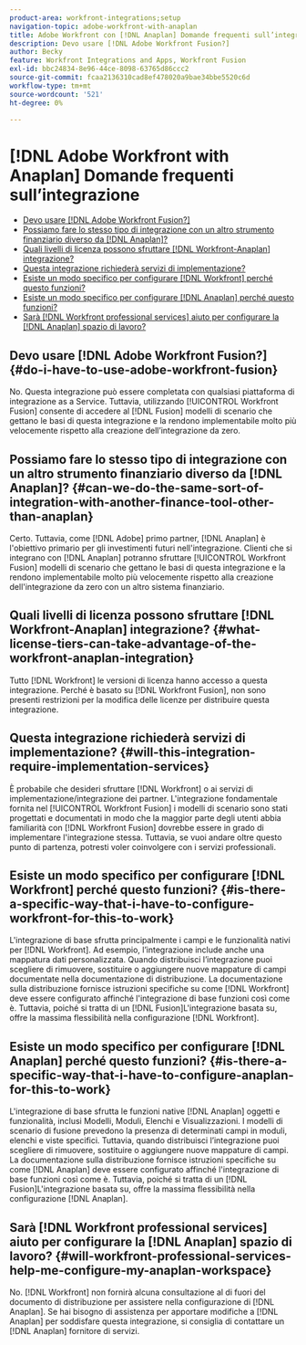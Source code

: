 ```yaml
---
product-area: workfront-integrations;setup
navigation-topic: adobe-workfront-with-anaplan
title: Adobe Workfront con [!DNL Anaplan] Domande frequenti sull’integrazione
description: Devo usare [!DNL Adobe Workfront Fusion?]
author: Becky
feature: Workfront Integrations and Apps, Workfront Fusion
exl-id: bbc24834-8e96-44ce-8098-63765d86ccc2
source-git-commit: fcaa2136310cad8ef478020a9bae34bbe5520c6d
workflow-type: tm+mt
source-wordcount: '521'
ht-degree: 0%

---
```


# [!DNL Adobe Workfront with Anaplan] Domande frequenti sull’integrazione

* [Devo usare [!DNL Adobe Workfront Fusion?]](#do-i-have-to-use-adobe-workfront-fusion)
* [Possiamo fare lo stesso tipo di integrazione con un altro strumento finanziario diverso da [!DNL Anaplan]?](#can-we-do-the-same-sort-of-integration-with-another-finance-tool-other-than-anaplan)
* [Quali livelli di licenza possono sfruttare [!DNL Workfront-Anaplan] integrazione?](#what-license-tiers-can-take-advantage-of-the-workfront-anaplan-integration)
* [Questa integrazione richiederà servizi di implementazione?](#will-this-integration-require-implementation-services)
* [Esiste un modo specifico per configurare [!DNL Workfront] perché questo funzioni?](#is-there-a-specific-way-that-i-have-to-configure-workfront-for-this-to-work)
* [Esiste un modo specifico per configurare [!DNL Anaplan] perché questo funzioni?](#is-there-a-specific-way-that-i-have-to-configure-anaplan-for-this-to-work)
* [Sarà [!DNL Workfront professional services] aiuto per configurare la [!DNL Anaplan] spazio di lavoro?](#will-workfront-professional-services-help-me-configure-my-anaplan-workspace)

## Devo usare [!DNL Adobe Workfront Fusion?] {#do-i-have-to-use-adobe-workfront-fusion}

No. Questa integrazione può essere completata con qualsiasi piattaforma di integrazione as a Service. Tuttavia, utilizzando [!UICONTROL Workfront Fusion] consente di accedere al [!DNL Fusion] modelli di scenario che gettano le basi di questa integrazione e la rendono implementabile molto più velocemente rispetto alla creazione dell’integrazione da zero.

## Possiamo fare lo stesso tipo di integrazione con un altro strumento finanziario diverso da [!DNL Anaplan]? {#can-we-do-the-same-sort-of-integration-with-another-finance-tool-other-than-anaplan}

Certo. Tuttavia, come [!DNL Adobe] primo partner, [!DNL Anaplan] è l&#39;obiettivo primario per gli investimenti futuri nell&#39;integrazione. Clienti che si integrano con [!DNL Anaplan] potranno sfruttare [!UICONTROL Workfront Fusion] modelli di scenario che gettano le basi di questa integrazione e la rendono implementabile molto più velocemente rispetto alla creazione dell&#39;integrazione da zero con un altro sistema finanziario.

## Quali livelli di licenza possono sfruttare [!DNL Workfront-Anaplan] integrazione? {#what-license-tiers-can-take-advantage-of-the-workfront-anaplan-integration}

Tutto [!DNL Workfront] le versioni di licenza hanno accesso a questa integrazione. Perché è basato su [!DNL Workfront Fusion], non sono presenti restrizioni per la modifica delle licenze per distribuire questa integrazione.

## Questa integrazione richiederà servizi di implementazione? {#will-this-integration-require-implementation-services}

È probabile che desideri sfruttare [!DNL Workfront] o ai servizi di implementazione/integrazione dei partner. L&#39;integrazione fondamentale fornita nel [!UICONTROL Workfront Fusion] i modelli di scenario sono stati progettati e documentati in modo che la maggior parte degli utenti abbia familiarità con [!DNL Workfront Fusion] dovrebbe essere in grado di implementare l&#39;integrazione stessa. Tuttavia, se vuoi andare oltre questo punto di partenza, potresti voler coinvolgere con i servizi professionali.

## Esiste un modo specifico per configurare [!DNL Workfront] perché questo funzioni? {#is-there-a-specific-way-that-i-have-to-configure-workfront-for-this-to-work}

L&#39;integrazione di base sfrutta principalmente i campi e le funzionalità nativi per [!DNL Workfront]. Ad esempio, l’integrazione include anche una mappatura dati personalizzata. Quando distribuisci l’integrazione puoi scegliere di rimuovere, sostituire o aggiungere nuove mappature di campi documentate nella documentazione di distribuzione. La documentazione sulla distribuzione fornisce istruzioni specifiche su come [!DNL Workfront] deve essere configurato affinché l&#39;integrazione di base funzioni così come è. Tuttavia, poiché si tratta di un [!DNL Fusion]L&#39;integrazione basata su, offre la massima flessibilità nella configurazione [!DNL Workfront].

## Esiste un modo specifico per configurare [!DNL Anaplan] perché questo funzioni? {#is-there-a-specific-way-that-i-have-to-configure-anaplan-for-this-to-work}

L&#39;integrazione di base sfrutta le funzioni native [!DNL Anaplan] oggetti e funzionalità, inclusi Modelli, Moduli, Elenchi e Visualizzazioni. I modelli di scenario di fusione prevedono la presenza di determinati campi in moduli, elenchi e viste specifici. Tuttavia, quando distribuisci l’integrazione puoi scegliere di rimuovere, sostituire o aggiungere nuove mappature di campi. La documentazione sulla distribuzione fornisce istruzioni specifiche su come [!DNL Anaplan] deve essere configurato affinché l&#39;integrazione di base funzioni così come è. Tuttavia, poiché si tratta di un [!DNL Fusion]L&#39;integrazione basata su, offre la massima flessibilità nella configurazione [!DNL Anaplan].

## Sarà [!DNL Workfront professional services] aiuto per configurare la [!DNL Anaplan] spazio di lavoro? {#will-workfront-professional-services-help-me-configure-my-anaplan-workspace}

No. [!DNL Workfront] non fornirà alcuna consultazione al di fuori del documento di distribuzione per assistere nella configurazione di [!DNL Anaplan]. Se hai bisogno di assistenza per apportare modifiche a [!DNL Anaplan] per soddisfare questa integrazione, si consiglia di contattare un [!DNL Anaplan] fornitore di servizi.

